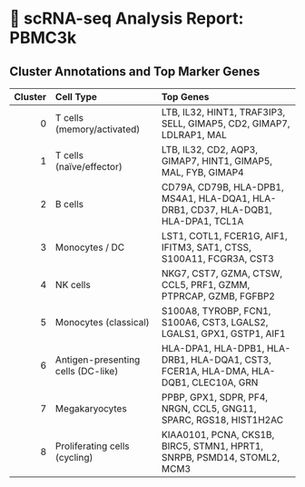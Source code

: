 # 🧬 scRNA-seq Analysis Report: PBMC3k

## Cluster Annotations and Top Marker Genes

|   Cluster | Cell Type                          | Top Genes                                                                             |
|----------:|:-----------------------------------|:--------------------------------------------------------------------------------------|
|         0 | T cells (memory/activated)         | LTB, IL32, HINT1, TRAF3IP3, SELL, GIMAP5, CD2, GIMAP7, LDLRAP1, MAL                   |
|         1 | T cells (naïve/effector)           | LTB, IL32, CD2, AQP3, GIMAP7, HINT1, GIMAP5, MAL, FYB, GIMAP4                         |
|         2 | B cells                            | CD79A, CD79B, HLA-DPB1, MS4A1, HLA-DQA1, HLA-DRB1, CD37, HLA-DQB1, HLA-DPA1, TCL1A    |
|         3 | Monocytes / DC                     | LST1, COTL1, FCER1G, AIF1, IFITM3, SAT1, CTSS, S100A11, FCGR3A, CST3                  |
|         4 | NK cells                           | NKG7, CST7, GZMA, CTSW, CCL5, PRF1, GZMM, PTPRCAP, GZMB, FGFBP2                       |
|         5 | Monocytes (classical)              | S100A8, TYROBP, FCN1, S100A6, CST3, LGALS2, LGALS1, GPX1, GSTP1, AIF1                 |
|         6 | Antigen-presenting cells (DC-like) | HLA-DPA1, HLA-DPB1, HLA-DRB1, HLA-DQA1, CST3, FCER1A, HLA-DMA, HLA-DQB1, CLEC10A, GRN |
|         7 | Megakaryocytes                     | PPBP, GPX1, SDPR, PF4, NRGN, CCL5, GNG11, SPARC, RGS18, HIST1H2AC                     |
|         8 | Proliferating cells (cycling)      | KIAA0101, PCNA, CKS1B, BIRC5, STMN1, HPRT1, SNRPB, PSMD14, STOML2, MCM3               |